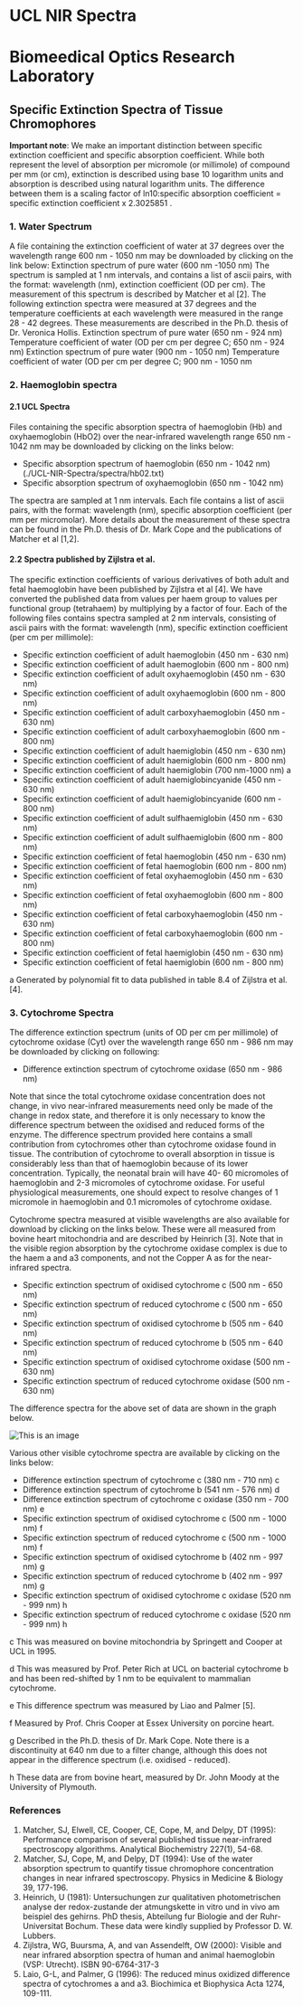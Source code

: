 # UCL NIR Spectra
# Biomeedical Optics Research Laboratory

## Specific Extinction Spectra of Tissue Chromophores

**Important
note**: We make an important
distinction between specific extinction coefficient and specific
absorption
coefficient. While both represent the level
of absorption per micromole (or millimole) of compound
per mm (or cm),
extinction is described using base 10 logarithm
units and absorption is described using natural logarithm
units. The
difference between them is a scaling factor
of ln10:specific absorption coefficient = specific
extinction coefficient x
2.3025851 .

### 1. Water Spectrum
A file containing the extinction coefficient of water at 37 degrees over the wavelength range 600 nm - 1050 nm may be
downloaded by clicking on the link below:
Extinction spectrum of pure water (600 nm -1050 nm)
The spectrum is sampled at 1 nm intervals, and contains a list of ascii pairs, with the format: wavelength (nm), extinction
coefficient (OD per cm). The measurement of this spectrum is described by Matcher et al [2].
The following extinction spectra were measured at 37 degrees and the temperature coefficients at each wavelength were
measured in the range 28 - 42 degrees. These measurements are described in the Ph.D. thesis of Dr. Veronica Hollis.
Extinction spectrum of pure water (650 nm - 924 nm)
Temperature coefficient of water (OD per cm per degree C; 650 nm - 924 nm)
Extinction spectrum of pure water (900 nm - 1050 nm)
Temperature coefficient of water (OD per cm per degree C; 900 nm - 1050 nm

### 2. Haemoglobin spectra
#### 2.1 UCL Spectra
Files containing the specific absorption spectra of haemoglobin (Hb) and oxyhaemoglobin (HbO2) over the near-infrared
wavelength range 650 nm - 1042 nm may be downloaded by clicking on the links below:

- Specific absorption spectrum of haemoglobin (650 nm - 1042 nm) (./UCL-NIR-Spectra/spectra/hb02.txt)
- Specific absorption spectrum of oxyhaemoglobin (650 nm - 1042 nm)

The spectra are sampled at 1 nm intervals. Each file contains a list of ascii pairs, with the format: wavelength (nm), specific
absorption coefficient (per mm per micromolar). More details about the measurement of these spectra can be found in the
Ph.D. thesis of Dr. Mark Cope and the publications of Matcher et al [1,2].

#### 2.2 Spectra published by Zijlstra et al.
The specific extinction coefficients of various derivatives of both adult and fetal haemoglobin have been published by
Zijlstra et al [4]. We have converted the published data from values per haem group to values per functional group
(tetrahaem) by multiplying by a factor of four. Each of the following files contains spectra sampled at 2 nm intervals,
consisting of ascii pairs with the format: wavelength (nm), specific extinction coefficient (per cm per millimole):

- Specific extinction coefficient of adult haemoglobin (450 nm - 630 nm)
- Specific extinction coefficient of adult haemoglobin (600 nm - 800 nm)
- Specific extinction coefficient of adult oxyhaemoglobin (450 nm - 630 nm)
- Specific extinction coefficient of adult oxyhaemoglobin (600 nm - 800 nm)
- Specific extinction coefficient of adult carboxyhaemoglobin (450 nm - 630 nm)
- Specific extinction coefficient of adult carboxyhaemoglobin (600 nm - 800 nm)
- Specific extinction coefficient of adult haemiglobin (450 nm - 630 nm)
- Specific extinction coefficient of adult haemiglobin (600 nm - 800 nm)
- Specific extinction coefficient of adult haemiglobin (700 nm-1000 nm) a
- Specific extinction coefficient of adult haemiglobincyanide (450 nm - 630 nm)
- Specific extinction coefficient of adult haemiglobincyanide (600 nm - 800 nm)
- Specific extinction coefficient of adult sulfhaemiglobin (450 nm - 630 nm)
- Specific extinction coefficient of adult sulfhaemiglobin (600 nm - 800 nm)
- Specific extinction coefficient of fetal haemoglobin (450 nm - 630 nm)
- Specific extinction coefficient of fetal haemoglobin (600 nm - 800 nm)
- Specific extinction coefficient of fetal oxyhaemoglobin (450 nm - 630 nm)
- Specific extinction coefficient of fetal oxyhaemoglobin (600 nm - 800 nm)
- Specific extinction coefficient of fetal carboxyhaemoglobin (450 nm - 630 nm)
- Specific extinction coefficient of fetal carboxyhaemoglobin (600 nm - 800 nm)
- Specific extinction coefficient of fetal haemiglobin (450 nm - 630 nm)
- Specific extinction coefficient of fetal haemiglobin (600 nm - 800 nm)

a Generated by
polynomial fit to data published in table 8.4 of Zijlstra et al. [4].

### 3. Cytochrome Spectra
The difference extinction spectrum (units of OD per cm per millimole) of cytochrome oxidase (Cyt) over the wavelength
range 650 nm - 986 nm may be downloaded by clicking on following:

- Difference extinction spectrum of cytochrome oxidase (650 nm - 986 nm)

Note that since the total cytochrome oxidase concentration does not change, in vivo near-infrared measurements need only
be made of the change in redox state, and therefore it is only necessary to know the difference spectrum between the
oxidised and reduced forms of the enzyme. The difference spectrum provided here contains a small contribution from
cytochromes other than cytochrome oxidase found in tissue. The contribution of cytochrome to overall absorption in tissue
is considerably less than that of haemoglobin because of its lower concentration. Typically, the neonatal brain will have 40-
60 micromoles of haemoglobin and 2-3 micromoles of cytochrome oxidase. For useful physiological measurements, one
should expect to resolve changes of 1 micromole in haemoglobin and 0.1 micromoles of cytochrome oxidase.

Cytochrome spectra measured at visible wavelengths are also available for download by clicking on the links below. These
were all measured from bovine heart mitochondria and are described by Heinrich [3]. Note that in the visible region
absorption by the cytochrome oxidase complex is due to the haem a and a3 components, and not the Copper A as for the
near-infrared spectra.

- Specific extinction spectrum of oxidised cytochrome c (500 nm - 650 nm)
- Specific extinction spectrum of reduced cytochrome c (500 nm - 650 nm)
- Specific extinction spectrum of oxidised cytochrome b (505 nm - 640 nm)
- Specific extinction spectrum of reduced cytochrome b (505 nm - 640 nm)
- Specific extinction spectrum of oxidised cytochrome oxidase (500 nm - 630 nm)
- Specific extinction spectrum of reduced cytochrome oxidase (500 nm - 630 nm)

The difference spectra for the above set of data are shown in the graph below.

![This is an image](images/ccospectra.PNG)


Various other visible cytochrome spectra are available by clicking on the links below:

- Difference extinction spectrum of cytochrome c (380 nm - 710 nm) c
- Difference extinction spectrum of cytochrome b (541 nm - 576 nm) d
- Difference extinction spectrum of cytochrome c oxidase (350 nm - 700 nm) e
- Specific extinction spectrum of oxidised cytochrome c (500 nm - 1000 nm) f
- Specific extinction spectrum of reduced cytochrome c (500 nm - 1000 nm) f
- Specific extinction spectrum of oxidised cytochrome b (402 nm - 997 nm) g
- Specific extinction spectrum of reduced cytochrome b (402 nm - 997 nm) g
- Specific extinction spectrum of oxidised cytochrome c oxidase (520 nm - 999 nm) h
- Specific extinction spectrum of reduced cytochrome c oxidase (520 nm - 999 nm) h

c This was measured on bovine mitochondria by Springett and Cooper at UCL in 1995.

d This was measured by Prof. Peter Rich at UCL on bacterial cytochrome b and has been red-shifted by 1 nm to be
equivalent to mammalian cytochrome.

e This difference spectrum was measured by Liao and Palmer [5].

f Measured by Prof. Chris Cooper at Essex University on porcine heart.

g Described in the Ph.D. thesis of Dr. Mark Cope. Note there is a discontinuity at 640 nm due to a filter change, although
this does not appear in the difference spectrum (i.e. oxidised - reduced).

h These data are from bovine heart, measured by Dr. John Moody at the University of Plymouth.

### References

1. Matcher, SJ, Elwell, CE, Cooper, CE, Cope, M, and Delpy, DT (1995): Performance comparison of several
published tissue near-infrared spectroscopy algorithms. Analytical Biochemistry 227(1), 54-68.
2. Matcher, SJ, Cope, M, and Delpy, DT (1994): Use of the water absorption spectrum to quantify tissue
chromophore concentration changes in near infrared spectroscopy.
Physics in Medicine & Biology 39,
177-196.
3. Heinrich, U (1981): Untersuchungen zur qualitativen photometrischen analyse der redox-zustande der
atmungskette in vitro und in vivo am beispiel des gehirns. PhD thesis, Abteilung fur Biologie and der Ruhr-
Universitat Bochum. These data were kindly supplied by Professor D. W. Lubbers.
4. Zijlstra, WG, Buursma, A, and van Assendelft, OW (2000): Visible and near infrared absorption spectra of
human and animal haemoglobin (VSP: Utrecht). ISBN 90-6764-317-3
5. Laio, G-L, and Palmer, G (1996): The reduced minus oxidized difference spectra of cytochromes a and a3.
Biochimica et Biophysica Acta 1274, 109-111.
